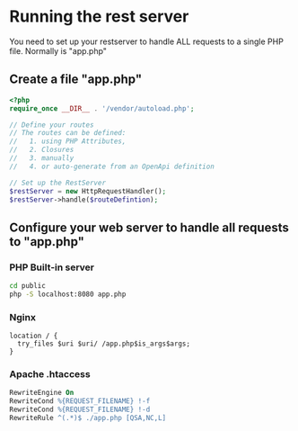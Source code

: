 # Running the rest server

You need to set up your restserver to handle ALL requests to a single PHP file. 
Normally is "app.php"

## Create a file "app.php"

```php
<?php
require_once __DIR__ . '/vendor/autoload.php';

// Define your routes
// The routes can be defined:
//   1. using PHP Attributes,
//   2. Closures
//   3. manually
//   4. or auto-generate from an OpenApi definition

// Set up the RestServer
$restServer = new HttpRequestHandler();
$restServer->handle($routeDefintion);
```

## Configure your web server to handle all requests to "app.php"

### PHP Built-in server

```bash
cd public
php -S localhost:8080 app.php
```

### Nginx

```nginx
location / {
  try_files $uri $uri/ /app.php$is_args$args;
}
```

### Apache .htaccess

```apache
RewriteEngine On
RewriteCond %{REQUEST_FILENAME} !-f
RewriteCond %{REQUEST_FILENAME} !-d
RewriteRule ^(.*)$ ./app.php [QSA,NC,L]
```
